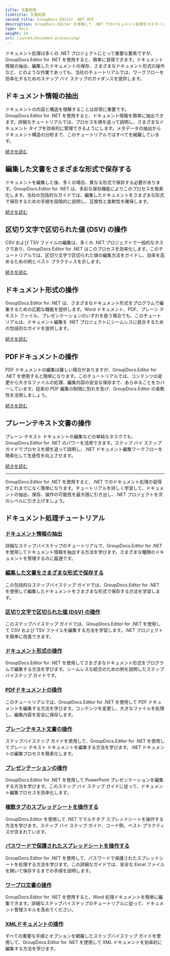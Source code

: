 ```yaml
---
title: 文書処理
linktitle: 文書処理
second_title: GroupDocs.Editor .NET API
description: GroupDocs.Editor を使用して .NET でのドキュメント処理をマスターします。情報を抽出し、さまざまな形式で保存し、さまざまな種類のドキュメントを簡単に操作する方法を学びます。
type: docs
weight: 24
url: /ja/net/document-processing/
---
```


ドキュメント処理は多くの .NET プロジェクトにとって重要な要素ですが、GroupDocs.Editor for .NET を使用すると、簡単に習得できます。ドキュメント情報の抽出、編集したドキュメントの保存、さまざまなドキュメント形式の操作など、どのような作業であっても、当社のチュートリアルでは、ワークフローを効率化するためのステップ バイ ステップのガイダンスを提供します。

## ドキュメント情報の抽出

ドキュメントの内容と構造を理解することは非常に重要です。GroupDocs.Editor for .NET を使用すると、ドキュメント情報を簡単に抽出できます。詳細なチュートリアルでは、プロセスを順を追って説明し、さまざまなドキュメント タイプを効率的に管理できるようにします。メタデータの抽出からドキュメント構造の分析まで、このチュートリアルではすべてを網羅しています。

[続きを読む](./extract-document-info/)

## 編集した文書をさまざまな形式で保存する

ドキュメントを編集した後、多くの場合、異なる形式で保存する必要があります。GroupDocs.Editor for .NET は、多彩な保存機能によりこのプロセスを簡素化します。当社の包括的なガイドでは、編集したドキュメントをさまざまな形式で保存するための手順を段階的に説明し、互換性と柔軟性を確保します。

[続きを読む](./save-edited-document-various-formats/)

## 区切り文字で区切られた値 (DSV) の操作

CSV および TSV ファイルの編集は、多くの .NET プロジェクトで一般的なタスクであり、GroupDocs.Editor for .NET はこのプロセスを効率化します。このチュートリアルでは、区切り文字で区切られた値の編集方法をガイドし、効率を高めるための例とベスト プラクティスを示します。

[続きを読む](./work-dsv/)

## ドキュメント形式の操作

GroupDocs.Editor for .NET は、さまざまなドキュメント形式をプログラムで編集するための広範な機能を提供します。Word ドキュメント、PDF、プレーン テキスト ファイル、プレゼンテーションのいずれを扱う場合でも、このチュートリアルは、ドキュメント編集を .NET プロジェクトにシームレスに統合するための包括的なガイドを提供します。

[続きを読む](./work-document-formats/)

## PDFドキュメントの操作

PDF ドキュメントの編集は難しい場合がありますが、GroupDocs.Editor for .NET を使用すると簡単になります。このチュートリアルでは、コンテンツの変更から大きなファイルの処理、編集内容の安全な保存まで、あらゆることをカバーしています。従来の PDF 編集の制限に別れを告げ、GroupDocs.Editor の柔軟性を活用しましょう。

[続きを読む](./work-pdf-documents/)

## プレーンテキスト文書の操作

プレーン テキスト ドキュメントの編集などの単純なタスクでも、GroupDocs.Editor for .NET のパワーを活用できます。ステップ バイ ステップ ガイドでプロセスを順を追って説明し、.NET ドキュメント編集ワークフローを簡素化して生産性を向上させます。

[続きを読む](./work-plain-text-documents/)

---

GroupDocs.Editor for .NET を使用すると、.NET でのドキュメント処理の習得がこれまでになく簡単になります。チュートリアルを詳しく学習して、ドキュメントの抽出、保存、操作の可能性を最大限に引き出し、.NET プロジェクトを次のレベルに引き上げましょう。
## ドキュメント処理チュートリアル
### [ドキュメント情報の抽出](./extract-document-info/)
詳細なステップバイステップのチュートリアルで、GroupDocs.Editor for .NET を使用してドキュメント情報を抽出する方法を学びます。さまざまな種類のドキュメントを管理するのに最適です。
### [編集した文書をさまざまな形式で保存する](./save-edited-document-various-formats/)
この包括的なステップバイステップ ガイドでは、GroupDocs.Editor for .NET を使用して編集したドキュメントをさまざまな形式で保存する方法を学習します。
### [区切り文字で区切られた値 (DSV) の操作](./work-dsv/)
このステップバイステップ ガイドでは、GroupDocs.Editor for .NET を使用して CSV および TSV ファイルを編集する方法を学習します。.NET プロジェクトを簡単に改善できます。
### [ドキュメント形式の操作](./work-document-formats/)
GroupDocs.Editor for .NET を使用してさまざまなドキュメント形式をプログラムで編集する方法を学びます。シームレスな統合のための例を説明したステップバイステップ ガイドです。
### [PDFドキュメントの操作](./work-pdf-documents/)
このチュートリアルでは、GroupDocs.Editor for .NET を使用して PDF ドキュメントを編集する方法を学びます。コンテンツを変更し、大きなファイルを処理し、編集内容を安全に保存します。
### [プレーンテキスト文書の操作](./work-plain-text-documents/)
ステップバイステップ ガイドを使用して、GroupDocs.Editor for .NET を使用してプレーン テキスト ドキュメントを編集する方法を学びます。.NET ドキュメントの編集プロセスを簡素化します。
### [プレゼンテーションの操作](./work-presentations/)
GroupDocs.Editor for .NET を使用して PowerPoint プレゼンテーションを編集する方法を学びます。このステップ バイ ステップ ガイドに従って、ドキュメント編集プロセスを効率化します。
### [複数タブのスプレッドシートを操作する](./work-multi-tab-spreadsheets/)
GroupDocs.Editor を使用して .NET でマルチタブ スプレッドシートを操作する方法を学びます。ステップ バイ ステップ ガイド、コード例、ベスト プラクティスが含まれています。
### [パスワードで保護されたスプレッドシートを操作する](./work-password-protected-spreadsheets/)
GroupDocs.Editor for .NET を使用して、パスワードで保護されたスプレッドシートを処理する方法を学びます。この詳細なガイドでは、安全な Excel ファイルを開いて保存するまでの手順を説明します。
### [ワープロ文書の操作](./work-word-processing-documents/)
GroupDocs.Editor for .NET を使用すると、Word 処理ドキュメントを簡単に編集できます。詳細なステップバイステップのチュートリアルに従って、ドキュメント管理スキルを高めてください。
### [XMLドキュメントの操作](./work-xml-documents/)
すべての重要な手順とオプションを網羅したステップバイステップ ガイドを使用して、GroupDocs.Editor for .NET を使用して XML ドキュメントを効率的に編集する方法を学びます。